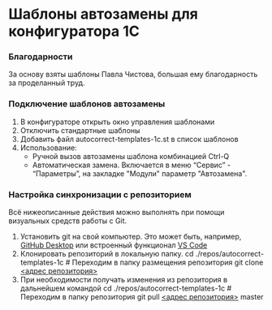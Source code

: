 # Шаблоны автозамены для конфигуратора 1С

### Благодарности
За основу взяты шаблоны Павла Чистова, большая ему благодарность за проделанный труд.

### Подключение шаблонов автозамены
1. В конфигураторе открыть окно управления шаблонами
2. Отключить стандартные шаблоны
3. Добавить файл autocorrect-templates-1c.st в список шаблонов
4. Использование:
	- Ручной вызов автозамены шаблона комбинацией Ctrl-Q
	- Автоматическая замена. Включается в меню “Сервис” - “Параметры”, на закладке "Модули" параметр "Автозамена".

### Настройка синхронизации с репозиторием
Всё нижеописанные действия можно выполнять при помощи визуальных средств работы с Git.
1. Установить git на свой компьютер.
Это может быть, например, [GitHub Desktop](https://desktop.github.com/) или встроенный функционал [VS Code](https://code.visualstudio.com/)
2. Клонировать репозиторий в локальную папку.
cd ./repos/autocorrect-templates-1c # Переходим в папку размещения репозитория
git clone [<адрес репозитория>](../../)
3. При необходимости получать изменения из репозитория в дальнейшем командой
cd ./repos/autocorrect-templates-1c # Переходим в папку репозитория
git pull [<адрес репозитория>](../../) master
